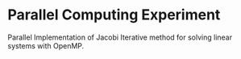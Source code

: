 # Parallel Computing Experiment

Parallel Implementation of Jacobi Iterative method for solving linear systems with OpenMP.
